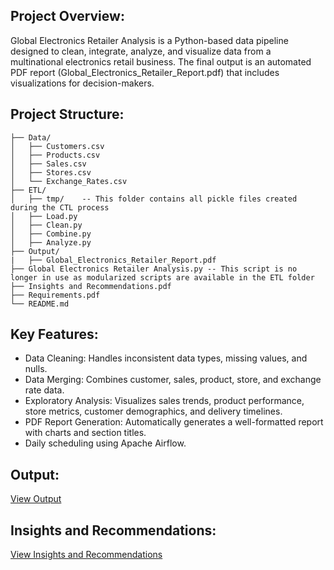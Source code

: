 ## Project Overview:
Global Electronics Retailer Analysis is a Python-based data pipeline designed to clean, integrate, analyze, and visualize data from a multinational electronics retail business. The final output is an automated PDF report (Global_Electronics_Retailer_Report.pdf) that includes visualizations for decision-makers.

## Project Structure:
```
├── Data/
│   ├── Customers.csv
│   ├── Products.csv
│   ├── Sales.csv
│   ├── Stores.csv
│   └── Exchange_Rates.csv
├── ETL/
│   ├── tmp/    -- This folder contains all pickle files created during the CTL process
│   ├── Load.py
│   ├── Clean.py
│   ├── Combine.py
│   ├── Analyze.py
├── Output/
|   ├── Global_Electronics_Retailer_Report.pdf
├── Global Electronics Retailer Analysis.py -- This script is no longer in use as modularized scripts are available in the ETL folder
├── Insights and Recommendations.pdf
├── Requirements.pdf
└── README.md
```

## Key Features:
- Data Cleaning: Handles inconsistent data types, missing values, and nulls.
- Data Merging: Combines customer, sales, product, store, and exchange rate data.
- Exploratory Analysis: Visualizes sales trends, product performance, store metrics, customer demographics, and delivery timelines.
- PDF Report Generation: Automatically generates a well-formatted report with charts and section titles.
- Daily scheduling using Apache Airflow.

## Output:
[View Output](Output/Global_Electronics_Retailer_Report.pdf)


## Insights and Recommendations:
[View Insights and Recommendations](Insights%20and%20Recommendations.pdf)
